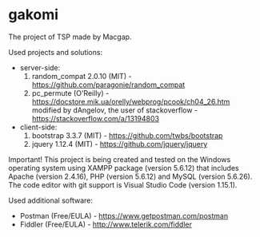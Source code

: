 # gakomi
The project of TSP made by Macgap.

Used projects and solutions:
* server-side:
    1. random_compat 2.0.10 (MIT) - https://github.com/paragonie/random_compat
    2. pc_permute (O'Reilly) - https://docstore.mik.ua/orelly/webprog/pcook/ch04_26.htm  
    modified by dAngelov, the user of stackoverflow - https://stackoverflow.com/a/13194803
* client-side:
    1. bootstrap 3.3.7 (MIT) - https://github.com/twbs/bootstrap
    2. jquery 1.12.4 (MIT) - https://github.com/jquery/jquery

Important! This project is being created and tested on the Windows operating system using XAMPP package (version 5.6.12) that includes Apache (version 2.4.16), PHP (version 5.6.12) and MySQL (version 5.6.26). The code editor with git support is Visual Studio Code (version 1.15.1).

Used additional software:
* Postman (Free/EULA) - https://www.getpostman.com/postman
* Fiddler (Free/EULA) - http://www.telerik.com/fiddler